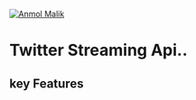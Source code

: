 <a href="http://anmolmalik.me"><img src="https://www.google.co.in/url?sa=i&rct=j&q=&esrc=s&source=images&cd=&cad=rja&uact=8&ved=2ahUKEwjQvtvC3P7dAhUGU30KHYTkBmYQjRx6BAgBEAU&url=https%3A%2F%2Fseeklogo.com%2Fvector-logo%2F305546%2Ftwitter&psig=AOvVaw18XNDbOE0qxFeZYCT5SLWy&ust=1539358555386553" title="Anmol malik" alt="Anmol Malik"></a>

# Twitter Streaming Api..
## key Features
